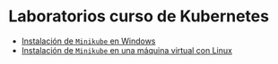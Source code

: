 # Laboratorios curso de Kubernetes

* [Instalación de `Minikube` en Windows](instalacion-minikube-en-windows/README.md)
* [Instalación de `Minikube` en una máquina virtual con Linux](instalacion-minikube-en-maquina-virtual-linux/README.md)